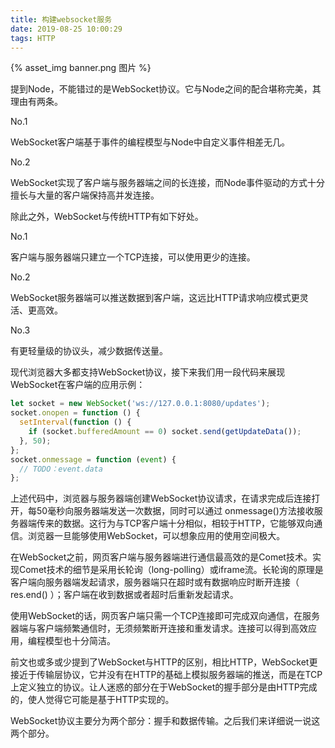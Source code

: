 ```yaml
---
title: 构建websocket服务
date: 2019-08-25 10:00:29
tags: HTTP
---
```


{% asset_img banner.png 图片 %}

<!-- more -->

提到Node，不能错过的是WebSocket协议。它与Node之间的配合堪称完美，其理由有两条。

No.1

WebSocket客户端基于事件的编程模型与Node中自定义事件相差无几。

No.2

WebSocket实现了客户端与服务器端之间的长连接，而Node事件驱动的方式十分擅长与大量的客户端保持高并发连接。

除此之外，WebSocket与传统HTTP有如下好处。

No.1

客户端与服务器端只建立一个TCP连接，可以使用更少的连接。

No.2

WebSocket服务器端可以推送数据到客户端，这远比HTTP请求响应模式更灵活、更高效。

No.3

有更轻量级的协议头，减少数据传送量。

现代浏览器大多都支持WebSocket协议，接下来我们用一段代码来展现WebSocket在客户端的应用示例：

```js
let socket = new WebSocket('ws://127.0.0.1:8080/updates');
socket.onopen = function () {
  setInterval(function () {
    if (socket.bufferedAmount == 0) socket.send(getUpdateData());
  }, 50);
};
socket.onmessage = function (event) {
  // TODO：event.data
};
```

上述代码中，浏览器与服务器端创建WebSocket协议请求，在请求完成后连接打开，每50毫秒向服务器端发送一次数据，同时可以通过 onmessage()方法接收服务器端传来的数据。这行为与TCP客户端十分相似，相较于HTTP，它能够双向通信。浏览器一旦能够使用WebSocket，可以想象应用的使用空间极大。

在WebSocket之前，网页客户端与服务器端进行通信最高效的是Comet技术。实现Comet技术的细节是采用长轮询（long-polling）或iframe流。长轮询的原理是客户端向服务器端发起请求，服务器端只在超时或有数据响应时断开连接（ res.end() ）；客户端在收到数据或者超时后重新发起请求。

使用WebSocket的话，网页客户端只需一个TCP连接即可完成双向通信，在服务器端与客户端频繁通信时，无须频繁断开连接和重发请求。连接可以得到高效应用，编程模型也十分简洁。

前文也或多或少提到了WebSocket与HTTP的区别，相比HTTP，WebSocket更接近于传输层协议，它并没有在HTTP的基础上模拟服务器端的推送，而是在TCP上定义独立的协议。让人迷惑的部分在于WebSocket的握手部分是由HTTP完成的，使人觉得它可能是基于HTTP实现的。

WebSocket协议主要分为两个部分：握手和数据传输。之后我们来详细说一说这两个部分。
